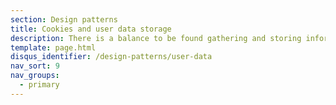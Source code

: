 ```yaml
---
section: Design patterns
title: Cookies and user data storage
description: There is a balance to be found gathering and storing information for a user to enhance their experience
template: page.html
disqus_identifier: /design-patterns/user-data
nav_sort: 9
nav_groups:
  - primary
---
```

